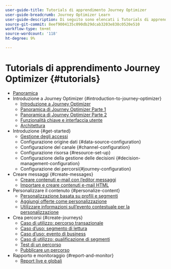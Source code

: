 ```yaml
---
user-guide-title: Tutorials di apprendimento Journey Optimizer
user-guide-breadcrumb: Journey Optimizer Learn
user-guide-description: Di seguito sono elencati i Tutorials di apprendimento di Journey Optimizer.
source-git-commit: 8eef9004135c090db29dcab3203e838c0520e510
workflow-type: tm+mt
source-wordcount: '118'
ht-degree: 9%

---
```



# Tutorials di apprendimento Journey Optimizer {#tutorials}

+ [Panoramica](/help/overview.md)
+ Introduzione a Journey Optimizer {#introduction-to-journey-optimizer}
   + [Introduzione a Journey Optimizer](/help/introduction/introduction.md)
   + [Panoramica di Journey Optimizer Parte 1](/help/introduction/journey-optimizer-overview-part-1.md)
   + [Panoramica di Journey Optimizer Parte 2](/help/introduction/journey-optimizer-overview-part-2.md)
   + [Funzionalità chiave e interfaccia utente](/help/introduction/key-capabilities-and-user-interface.md)
   + [Architettura](/help/introduction/architecture.md)
+ Introduzione {#get-started}
   + [Gestione degli accessi](/help/set-up-access/access-management.md)
   + Configurazione origine dati {#data-source-configuration}
   + Configurazione del canale {#channel-configuration}
   + Configurazione risorsa {#resource-set-up}
   + Configurazione della gestione delle decisioni {#decision-management-configuration}
   + Configurazione dei percorsi{#journey-configuration}
+ Creare messaggi {#create-messages}
   + [Creare contenuti e-mail con l’editor messaggi](/help/create-messages/create-email-content-with-the-message-editor.md)
   + [Importare e creare contenuti e-mail HTML](/help/create-messages/import-and-author-html-email-content.md)
+ Personalizzare il contenuto {#personalize-content}
   + [Personalizzazione basata su profili e segmenti](/help/personalize-content/profile-and-segment-membership-based-personalization.md)
   + [Aggiungi offerte come personalizzazione](/help/personalize-content/add-offer-decisioning-to-messages.md)
   + [Utilizzare informazioni sull’evento contestuale per la personalizzazione](/help/personalize-content/use-contextual-event-information-for-personalization.md)
+ Crea percorsi {#create-journeys}
   + [Caso di utilizzo: percorso transazionale](/help/create-journeys/use-case-transactional-journey.md)
   + [Caso d’uso: segmento di lettura](/help/create-journeys/use-case-read-segment.md)
   + [Caso d’uso: evento di business](/help/create-journeys/use-case-business-event.md)
   + [Caso di utilizzo: qualificazione di segmenti](/help/create-journeys/use-case-read-segment-qualification.md)
   + [Test di un percorso](/help/create-journeys/test-a-journey.md)
   + [Pubblicare un percorso](/help/create-journeys/publish-a-journey.md)
+ Rapporto e monitoraggio {#report-and-monitor}
   + [Report live e globali](/help/report-and-monitor/live-and-global-reports.md)
